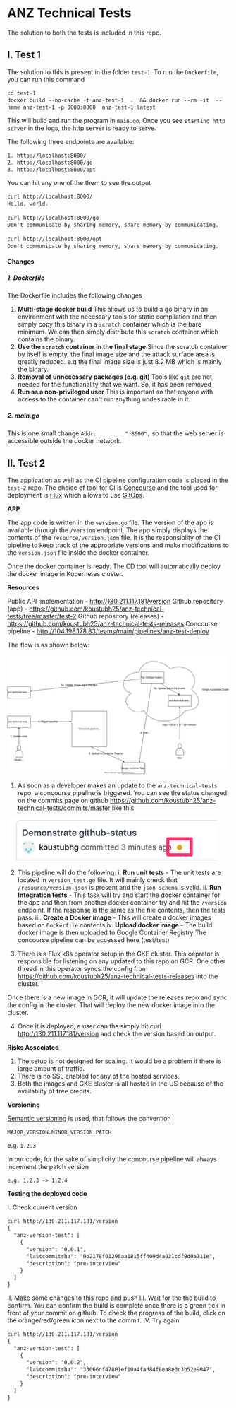 # ANZ Technical Tests

The solution to both the tests is included in this repo.

## I. Test 1

The solution to this is present in the folder `test-1`.
To run the `Dockerfile`, you can run this command
```
cd test-1 
docker build --no-cache -t anz-test-1  .  && docker run --rm -it  --name anz-test-1 -p 8000:8000  anz-test-1:latest
```

This will build and run the program in `main.go`. Once you see `starting http server` in the logs, the http server is ready to serve.

The following three endpoints are available:
```
1. http://localhost:8000/
2. http://localhost:8000/go
3. http://localhost:8000/opt
```
You can hit any one of the them to see the output

```
curl http://localhost:8000/
Hello, world.

curl http://localhost:8000/go
Don't communicate by sharing memory, share memory by communicating.

curl http://localhost:8000/opt
Don't communicate by sharing memory, share memory by communicating.
```

#### Changes

##### 1. Dockerfile

The Dockerfile includes the following changes
1. **Multi-stage docker build**
This allows us to build a go binary in an environment with the necessary tools for static compilation and then simply copy this binary in a `scratch` container which is the bare minimum. We can then simply distribute this `scratch` container which contains the binary.
2. **Use the `scratch` container in the final stage** 
Since the scratch container by itself is empty, the final image size and the attack surface area is greatly reduced.
e.g the final image size is just 8.2 MB which is mainly the binary.
3. **Removal of unnecessary packages (e.g. git)**
Tools like `git` are not needed for the functionality that we want. So, it has been removed
4. **Run as a non-privileged user**
This is important so that anyone with access to the container can't run anything undesirable in it.

##### 2. main.go
This is one small change `Addr:         ":8000",` so that the web server is accessible outside the docker network.

## II. Test 2

The application as well as the CI pipeline configuration code is placed in the `test-2` repo. The choice of tool for CI is [Concourse](https://concourse-ci.org/) and the tool used for deployment is [Flux](https://github.com/fluxcd/flux) which allows to use [GitOps](https://www.weave.works/technologies/gitops/).

**APP**

The app code is written in the `version.go` file. The version of the app is available through the `/version` endpoint. The app simply displays the contents of the `resource/version.json` file. It is the responsiblity of the CI pipeline to keep track of the appropriate versions and make modifications to the `version.json` file inside the docker container.

Once the docker container is ready. The CD tool will automatically deploy the docker image in Kubernetes cluster.

**Resources**

Public API implementation - http://130.211.117.181/version
Github repository (app) - https://github.com/koustubh25/anz-technical-tests/tree/master/test-2
Github repository (releases) - https://github.com/koustubh25/anz-technical-tests-releases
Concourse pipeline - http://104.198.178.83/teams/main/pipelines/anz-test-deploy

The flow is as shown below:

![architecture](test-2/images/anz.svg)


1. As soon as a developer makes an update to the `anz-technical-tests` repo, a  concourse pipeline is triggered. You can see the status changed on the commits page on github https://github.com/koustubh25/anz-technical-tests/commits/master like this 

![status](test-2/images/github-status.png)

2. This pipeline will do the following:
i. **Run unit tests** - The unit tests are located in `version_test.go` file. It will mainly check that `/resource/version.json` is present and the `json schema` is valid.
ii. **Run Integration tests** - This task will try and start the docker container for the app and then from another docker container try and hit the `/version` endpoint. If the response is the same as the file contents, then the tests pass. 
iii. **Create a Docker image** - This will create a docker images based on `Dockerfile` contents
iv. **Upload docker image** - The build docker image is then uploaded to Google Container Registry
The concourse pipeline can be accessed here (test/test)

3. There is a Flux k8s operator setup in the GKE cluster. This oeprator is responsible for listening on any updated to this repo on GCR. 
One other thread in this operator syncs the config from https://github.com/koustubh25/anz-technical-tests-releases into the cluster.

Once there is a new image  in GCR, it will update the releases repo and sync the config in the cluster. That will deploy the new docker image into the cluster.

4. Once it is deployed, a user can the simply hit curl http://130.211.117.181/version and check the version based on output.

**Risks Associated**

1. The setup is not designed for scaling. It would be a problem if there is large amount of traffic.
2. There is no SSL enabled for any of the hosted services.
3. Both the images and GKE cluster is all hosted in the US because of the availablity of free credits.

**Versioning**

[Semantic versioning](https://semver.org/) is used, that follows the convention 
```
MAJOR_VERSION.MINOR_VERSION.PATCH
```
e.g. `1.2.3`

In our code, for the sake of simplicity the concourse pipeline will always increment the patch version 
```
e.g. 1.2.3 -> 1.2.4
```

**Testing the deployed code**

I. Check current version
```
curl http://130.211.117.181/version
{
  "anz-version-test": [
    {
      "version": "0.0.1",
      "lastcommitsha": "0b2178f01296aa1815ff409d4a031cdf9d0a711e",
      "description": "pre-interview"
    }
  ]
}
```

II. Make some changes to this repo and push
III. Wait for the the build to confirm. You can confirm the build is complete once there is a green tick in front of your commit on github. To check the progress of the build, click on the orange/red/green icon next to the commit.
IV. Try again
```
curl http://130.211.117.181/version
{
  "anz-version-test": [
    {
      "version": "0.0.2",
      "lastcommitsha": "33066df47801ef10a4fad84f8ea8e3c3b52e9047",
      "description": "pre-interview"
    }
  ]
}
```